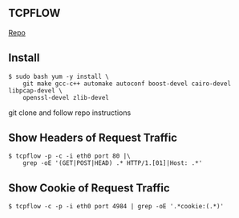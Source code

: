## TCPFLOW
[Repo](https://github.com/simsong/tcpflow)

## Install
```
$ sudo bash yum -y install \
    git make gcc-c++ automake autoconf boost-devel cairo-devel libpcap-devel \
    openssl-devel zlib-devel
```
git clone and follow repo instructions

## Show Headers of Request Traffic
```
$ tcpflow -p -c -i eth0 port 80 |\
    grep -oE '(GET|POST|HEAD) .* HTTP/1.[01]|Host: .*'
```

## Show Cookie of Request Traffic
`$ tcpflow -c -p -i eth0 port 4984 | grep -oE '.*cookie:(.*)'`
